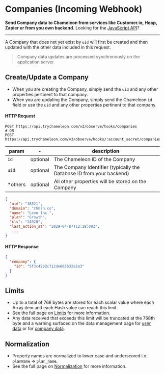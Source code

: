 # Companies (Incoming Webhook)

**Send Company data to Chameleon from services like Customer.io, Heap, Zapier or from you own backend.** Looking for the [JavaScript API](js/profiles.md?id=company)?

------

A Company that does not yet exist by `uid` will first be created and then updated with the other data included in this request.

> Company data updates are processed synchronously on the application server.



## Create/Update a Company

- When you are creating the Company, simply send the `uid` and any other properties pertinent to that company.
- When you are updating the Company, simply send the Chameleon `id` field or use the `uid` and any other properties pertinent to that company.



#### HTTP Request

```
POST https://api.trychameleon.com/v3/observe/hooks/companies
# OR
POST https://api.trychameleon.com/v3/observe/hooks/:account_secret/companies
```

| param   | -        | description                                                  |
| ------- | -------- | ------------------------------------------------------------ |
| `id`      | optional | The Chameleon ID of the Company                              |
| `uid`     | optional | The Company Identifier (typically the Database ID from your backend) |
| *others | optional | All other properties will be stored on the Company           |

```json
{
  "uid": "18821",
  "domain": "chmln.co",
  "name": "Leon Inc.",
  "plan": "Growth",
  "clv": "24920",
  "last_action_at": "2029-04-07T12:18:00Z",
   ...
}
```



#### HTTP Response

```json
{
  "company": {
    "id": "5f3c4232c712de665632a2a3"
  }
}
```



## Limits

- Up to a total of 768 bytes are stored for each scalar value where each Array item and each Hash value can reach this limit.
- See the full page on [Limits](concepts/normalization.md?id=limits) for more information.
- Any data received that exceeds this limit will be truncated at the 768th byte and a warning surfaced on the data management page for [user data](https://app.trychameleon.com/data/properties/profile) or for [company data](https://app.trychameleon.com/data/properties/company).


## Normalization

- Property names are normalized to lower case and underscored i.e. `planName` => `plan_name`.
- See the full page on [Normalization](concepts/normalization.md?id=properties) for more information.

